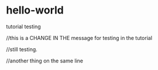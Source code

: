 # hello-world
tutorial testing

//this is a CHANGE IN THE message for testing in the tutorial

//still testing.

//another thing on the same line